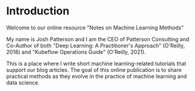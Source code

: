 # Introduction

Welcome to our online resource "Notes on Machine Learning Methods"

My name is Josh Patterson and I am the CEO of Patterson Consulting and Co-Author of both "Deep Learning: A Practitioner's Approach" (O'Reilly, 2018) and "Kubeflow Operations Guide" (O'Reilly, 2021).

This is a place where I write short machine learning-related tutorials that support our blog articles. The goal of this online publication is to share practical methods as they evolve in the practice of machine learning and data science.

